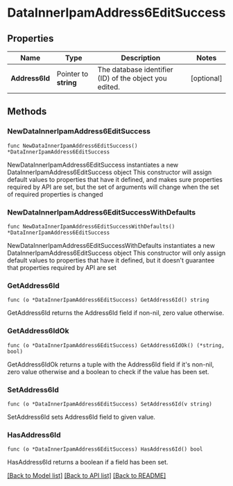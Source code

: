 # DataInnerIpamAddress6EditSuccess

## Properties

Name | Type | Description | Notes
------------ | ------------- | ------------- | -------------
**Address6Id** | Pointer to **string** | The database identifier (ID) of the object you edited. | [optional] 

## Methods

### NewDataInnerIpamAddress6EditSuccess

`func NewDataInnerIpamAddress6EditSuccess() *DataInnerIpamAddress6EditSuccess`

NewDataInnerIpamAddress6EditSuccess instantiates a new DataInnerIpamAddress6EditSuccess object
This constructor will assign default values to properties that have it defined,
and makes sure properties required by API are set, but the set of arguments
will change when the set of required properties is changed

### NewDataInnerIpamAddress6EditSuccessWithDefaults

`func NewDataInnerIpamAddress6EditSuccessWithDefaults() *DataInnerIpamAddress6EditSuccess`

NewDataInnerIpamAddress6EditSuccessWithDefaults instantiates a new DataInnerIpamAddress6EditSuccess object
This constructor will only assign default values to properties that have it defined,
but it doesn't guarantee that properties required by API are set

### GetAddress6Id

`func (o *DataInnerIpamAddress6EditSuccess) GetAddress6Id() string`

GetAddress6Id returns the Address6Id field if non-nil, zero value otherwise.

### GetAddress6IdOk

`func (o *DataInnerIpamAddress6EditSuccess) GetAddress6IdOk() (*string, bool)`

GetAddress6IdOk returns a tuple with the Address6Id field if it's non-nil, zero value otherwise
and a boolean to check if the value has been set.

### SetAddress6Id

`func (o *DataInnerIpamAddress6EditSuccess) SetAddress6Id(v string)`

SetAddress6Id sets Address6Id field to given value.

### HasAddress6Id

`func (o *DataInnerIpamAddress6EditSuccess) HasAddress6Id() bool`

HasAddress6Id returns a boolean if a field has been set.


[[Back to Model list]](../README.md#documentation-for-models) [[Back to API list]](../README.md#documentation-for-api-endpoints) [[Back to README]](../README.md)


